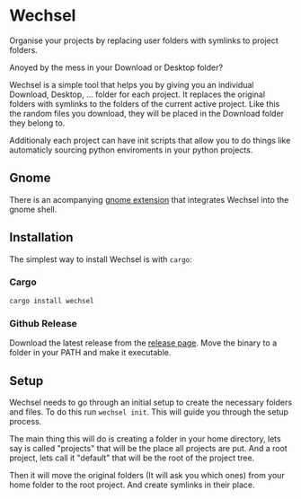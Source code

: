 # Wechsel
Organise your projects by replacing user folders with symlinks to project folders.

Anoyed by the mess in your Download or Desktop folder?

Wechsel is a simple tool that helps you by giving you an individual Download, Desktop, ... folder for each project.
It replaces the original folders with symlinks to the folders of the current active project.
Like this the random files you download, they will be placed in the Download folder they belong to.

Additionaly each project can have init scripts that allow you to do things like automaticly sourcing python enviroments in your python projects.

## Gnome
There is an acompanying [gnome extension](https://github.com/JustSomeRandomUsername/wechsel-extension) that integrates Wechsel into the gnome shell.

## Installation
The simplest way to install Wechsel is with ```cargo```:

### Cargo
```cargo install wechsel```

### Github Release
Download the latest release from the [release page](https://github.com/JustSomeRandomUsername/wechsel/releases).
Move the binary to a folder in your PATH and make it executable.


## Setup
Wechsel needs to go through an initial setup to create the necessary folders and files.
To do this run ```wechsel init```. This will guide you through the setup process.

The main thing this will do is creating a folder in your home directory, lets say is called "projects" that will be the place all projects are put. And a root project, lets call it "default" that will be the root of the project tree.

Then it will move the original folders (It will ask you which ones) from your home folder to the root project. And create symlinks in their place.